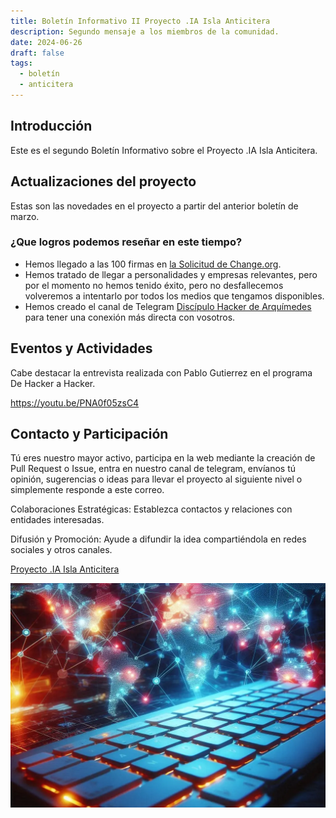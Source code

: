 ```yaml
---
title: Boletín Informativo II Proyecto .IA Isla Anticitera
description: Segundo mensaje a los miembros de la comunidad.
date: 2024-06-26
draft: false
tags:
  - boletín
  - anticitera
---
```


## Introducción

Este es el segundo Boletín Informativo sobre el Proyecto .IA Isla Anticitera.

## Actualizaciones del proyecto

Estas son las novedades en el proyecto a partir del anterior boletín de marzo.

### ¿Que logros podemos reseñar en este tiempo?

- Hemos llegado a las 100 firmas en [la Solicitud de Change.org](https://chng.it/hqCyzBpwgW).
- Hemos tratado de llegar a personalidades y empresas relevantes, pero por el momento no hemos tenido éxito, pero no desfallecemos volveremos a intentarlo por todos los medios que tengamos disponibles.
- Hemos creado el canal de Telegram [Discípulo Hacker de Arquímedes](https://t.me/+oAeZGMsePDg2ZDI0) para tener una conexión más directa con vosotros.


## Eventos y Actividades

Cabe destacar la entrevista realizada con Pablo Gutierrez en el programa De Hacker a Hacker.

https://youtu.be/PNA0f05zsC4

## Contacto y Participación

Tú eres nuestro mayor activo, participa en la web mediante la creación de Pull Request o Issue, entra en nuestro canal de telegram, envíanos tú opinión, sugerencias o ideas para llevar el proyecto al siguiente nivel o simplemente responde a este correo.

Colaboraciones Estratégicas: Establezca contactos y relaciones con entidades interesadas.

Difusión y Promoción: Ayude a difundir la idea compartiéndola en redes sociales y otros canales.

[Proyecto .IA Isla Anticitera](https://anticitera.deft.work)

<img src="/img/TecladoyPaises.webp" alt="Pie Proyecto .IA Isla Anticitera">